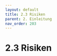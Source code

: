 ```yaml
---
layout: default
title: 2.3 Risiken
parent: 2. Einleitung
nav_order: 203
---
```


# 2.3 Risiken

